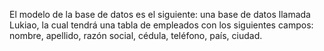 El modelo de la base de datos es el siguiente: una base de datos llamada Lukiao, la
cual tendrá una tabla de empleados con los siguientes campos: nombre, apellido,
razón social, cédula, teléfono, país, ciudad.
